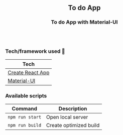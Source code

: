 <h1 align="center">
<br>
<p align="center">
</p>

</h1>

<h2 align="center">To do App</h2>

<h3 align="center">To do App with Material-UI</h3>

<!-- <p align="center">
  <a >
    <img src=""
         alt="Screenshot">
  </a>
</p> -->

<!-- ## Project Overview 🎉 -->

<br>
<br>

### Tech/framework used 🔧

| Tech                                                             |
| ---------------------------------------------------------------- |
| [Create React App](https://github.com/facebook/create-react-app) |
| [Material-UI](https://material-ui.com/)                          |

<!-- ## Screenshots 📺

<p align="center">
    <img src="" alt="Screenshot">
</p>

<p align="center">
    <img src="" alt="Screenshot">
</p>

<p align="center">
    <img src="" alt="Screenshot">
</p>

### Code Example/Issues 🔍

### Installation 💾 -->

### Available scripts

| Command         | Description            |
| --------------- | ---------------------- |
| `npm run start` | Open local server      |
| `npm run build` | Create optimized build |

<!-- ### Live 📍

[![Netlify Status](https://api.netlify.com/api/v1/badges/8af0f95f-6546-4192-b858-ba6ffcb01cbd/deploy-status)](https://primoza.netlify.app/)

### License 🔱 -->
